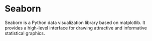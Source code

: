 # Seaborn
Seaborn is a Python data visualization library based on matplotlib. It provides a high-level interface for drawing attractive and informative statistical graphics.
